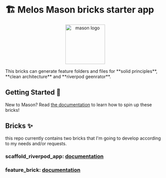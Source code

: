 # 🏗️ Melos Mason bricks starter app

<p align="center">
<img src="https://raw.githubusercontent.com/Olivier-plessis/mason_brick_solid_principles_riverpod/blob/main/.github/assets/mason_full.png" height="125" alt="mason logo" />
</p>
This bricks can generate feature folders and files for
**solid principles**, **clean architecture** and **riverpod geenrator**.

## Getting Started 🚀

New to Mason? Read [the documentation][mason_doc_link] to learn how to spin up these bricks!

## Bricks ✨

this repo currently contains two bricks that I'm going to develop according to my needs and/or requests.

### **scaffold_riverpod_app**: [documentation](bricks/scaffold_riverpod_app/README.md)

### **feature_brick**: [documentation](bricks/feature_brick/README.md)

[mason_doc_link]: https://docs.brickhub.dev/category/getting-started

